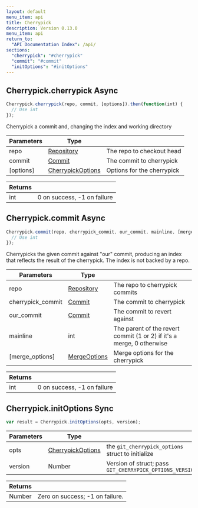 ```yaml
---
layout: default
menu_item: api
title: Cherrypick
description: Version 0.13.0
menu_item: api
return_to:
  "API Documentation Index": /api/
sections:
  "cherrypick": "#cherrypick"
  "commit": "#commit"
  "initOptions": "#initOptions"
---
```


## <a name="cherrypick"></a><span>Cherrypick.</span>cherrypick <span class="tags"><span class="async">Async</span></span>

```js
Cherrypick.cherrypick(repo, commit, [options]).then(function(int) {
  // Use int
});
```

Cherrypick a commit and, changing the index and working directory

| Parameters | Type |   |
| --- | --- | --- |
| repo | [Repository](/api/repository/) | The repo to checkout head |
| commit | [Commit](/api/commit/) | The commit to cherrypick |
| [options] | [CherrypickOptions](/api/cherrypick_options/) | Options for the cherrypick |

| Returns |  |
| --- | --- |
| int | 0 on success, -1 on failure |

## <a name="commit"></a><span>Cherrypick.</span>commit <span class="tags"><span class="async">Async</span></span>

```js
Cherrypick.commit(repo, cherrypick_commit, our_commit, mainline, [merge_options]).then(function(int) {
  // Use int
});
```

Cherrypicks the given commit against "our" commit, producing an index that
reflects the result of the cherrypick. The index is not backed by a repo.

| Parameters | Type |   |
| --- | --- | --- |
| repo | [Repository](/api/repository/) | The repo to cherrypick commits |
| cherrypick_commit | [Commit](/api/commit/) | The commit to cherrypick |
| our_commit | [Commit](/api/commit/) | The commit to revert against |
| mainline | int | The parent of the revert commit (1 or 2) if it's a merge, 0 otherwise |
| [merge_options] | [MergeOptions](/api/merge_options/) | Merge options for the cherrypick |

| Returns |  |
| --- | --- |
| int | 0 on success, -1 on failure |

## <a name="initOptions"></a><span>Cherrypick.</span>initOptions <span class="tags"><span class="sync">Sync</span></span>

```js
var result = Cherrypick.initOptions(opts, version);
```

| Parameters | Type |   |
| --- | --- | --- |
| opts | [CherrypickOptions](/api/cherrypick_options/) | the `git_cherrypick_options` struct to initialize |
| version | Number | Version of struct; pass `GIT_CHERRYPICK_OPTIONS_VERSION` |

| Returns |  |
| --- | --- |
| Number |  Zero on success; -1 on failure. |

